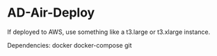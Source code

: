 # AD-Air-Deploy

If deployed to AWS, use something like a t3.large or t3.xlarge instance.

Dependencies:
docker
docker-compose
git



